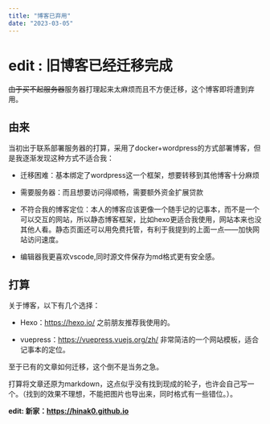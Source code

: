 ```yaml
---
title: "博客已弃用"
date: "2023-03-05"
---
```


# edit : 旧博客已经迁移完成

~~由于买不起服务器~~服务器打理起来太麻烦而且不方便迁移，这个博客即将遭到弃用。

## 由来

当初出于联系部署服务器的打算，采用了docker+wordpress的方式部署博客，但是我逐渐发现这种方式不适合我：

- 迁移困难：基本绑定了wordpress这一个框架，想要转移到其他博客十分麻烦

- 需要服务器：而且想要访问得顺畅，需要额外资金扩展贷款

- 不符合我的博客定位：本人的博客应该更像一个随手记的记事本，而不是一个可以交互的网站，所以静态博客框架，比如hexo更适合我使用，网站本来也没其他人看。静态页面还可以用免费托管，有利于我提到的上面一点——加快网站访问速度。

- 编辑器我更喜欢vscode,同时源文件保存为md格式更有安全感。

## 打算

关于博客，以下有几个选择：

- Hexo：https://hexo.io/ 之前朋友推荐我使用的。

- vuepress：https://vuepress.vuejs.org/zh/ 非常简洁的一个网站模板，适合记事本的定位。

至于已有的文章如何迁移，这个倒不是当务之急。

打算将文章还原为markdown，这点似乎没有找到现成的轮子，也许会自己写一个。（找到的效果不理想，不能把图片也导出来，同时格式有一些错位。）。

**edit: 新家：https://hinak0.github.io**
